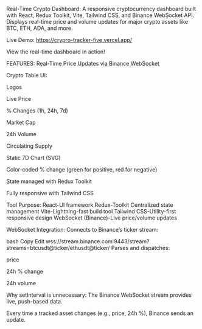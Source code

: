  Real-Time Crypto Dashboard:
A responsive cryptocurrency dashboard built with React, Redux Toolkit, Vite, Tailwind CSS, and Binance WebSocket API. Displays real-time price and volume updates for major crypto assets like BTC, ETH, ADA, and more.


 Live Demo:
 https://crypro-tracker-five.vercel.app/

 View the real-time dashboard in action!

FEATURES:
Real-Time Price Updates via Binance WebSocket

 Crypto Table UI:

Logos

Live Price

% Changes (1h, 24h, 7d)

Market Cap

24h Volume

Circulating Supply

Static 7D Chart (SVG)

 Color-coded % change (green for positive, red for negative)

 State managed with Redux Toolkit

 Fully responsive with Tailwind CSS


Tool	Purpose:
React-UI framework
Redux-Toolkit	Centralized state management
Vite-Lightning-fast build tool
Tailwind CSS-Utility-first responsive design
WebSocket (Binance)-Live price/volume updates

WebSocket Integration:
Connects to Binance’s ticker stream:

bash
Copy
Edit
wss://stream.binance.com:9443/stream?streams=btcusdt@ticker/ethusdt@ticker/
Parses and dispatches:

price

24h % change

24h volume

 Why setInterval is unnecessary:
The Binance WebSocket stream provides live, push-based data.

Every time a tracked asset changes (e.g., price, 24h %), Binance sends an update.



